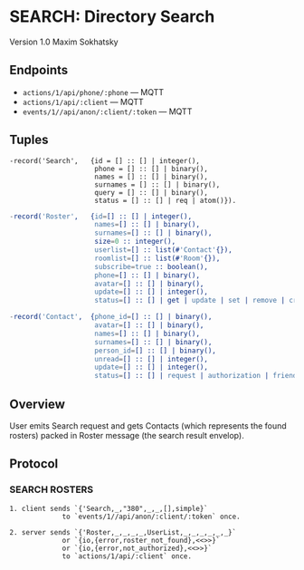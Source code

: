 SEARCH: Directory Search
========================

Version 1.0 Maxim Sokhatsky

Endpoints
--------

* `actions/1/api/phone/:phone` — MQTT
* `actions/1/api/:client` — MQTT
* `events/1//api/anon/:client/:token` — MQTT

Tuples
------


```
-record('Search',   {id = [] :: [] | integer(),
                     phone = [] :: [] | binary(),
                     names = [] :: [] | binary(),
                     surnames = [] :: [] | binary(),
                     query = [] :: [] | binary(),
                     status = [] :: [] | req | atom()}).
```

```erlang
-record('Roster',   {id=[] :: [] | integer(),
                     names=[] :: [] | binary(),
                     surnames=[] :: [] | binary(),
                     size=0 :: integer(),
                     userlist=[] :: list(#'Contact'{}),
                     roomlist=[] :: list(#'Room'{}),
                     subscribe=true :: boolean(),
                     phone=[] :: [] | binary(),
                     avatar=[] :: [] | binary(),
                     update=[] :: [] | integer(),
                     status=[] :: [] | get | update | set | remove | create | del | add | list | atom()}).
```

```erlang
-record('Contact',  {phone_id=[] :: [] | binary(),
                     avatar=[] :: [] | binary(),
                     names=[] :: [] | binary(),
                     surnames=[] :: [] | binary(),
                     person_id=[] :: [] | binary(),
                     unread=[] :: [] | integer(),
                     update=[] :: [] | integer(),
                     status=[] :: [] | request | authorization | friend | ban | banned | atom()}).
```

Overview
--------

User emits Search request and gets Contacts (which represents the found rosters) packed in Roster
message (the search result envelop).

Protocol
--------

### SEARCH ROSTERS

```
1. client sends `{'Search,_,"380",_,_,[],simple}`
             to `events/1//api/anon/:client/:token` once.
```

```
2. server sends `{'Roster,_,_,_,_,UserList,_,_,_,_,_,_}`
             or `{io,{error,roster_not_found},<<>>}`
             or `{io,{error,not_authorized},<<>>}`
             to `actions/1/api/:client` once.
```

